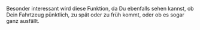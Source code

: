 Besonder interessant wird diese Funktion, da Du ebenfalls sehen kannst, ob Dein Fahrtzeug pünktlich, zu spät oder zu früh kommt, oder ob es sogar ganz ausfällt. 